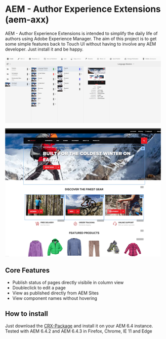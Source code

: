 # AEM - Author Experience Extensions (aem-axx)

AEM - Author Experience Extensions is intended to simplify the daily life of authors using Adobe Experience Manager. 
The aim of this project is to get some simple features back to Touch UI without having to involve any AEM developer. 
Just install it and be happy.  

![Screenshot of AEM AXX Sites](bin/aem-axx-sites.jpg?raw=true)

![Screenshot of AEM AXX Editor](bin/aem-axx-editor.jpg?raw=true)

## Core Features

- Publish status of pages directly visibile in column view
- Doubleclick to edit a page
- View as published directly from AEM Sites
- View component names without hovering

## How to install

Just download the [CRX-Package](bin/ax-extensions.ui.apps-1.0.zip) and install it on your AEM 6.4 instance.
Tested with AEM 6.4.2 and AEM 6.4.3 in Firefox, Chrome, IE 11 and Edge
